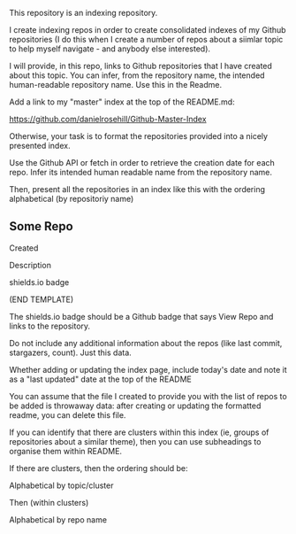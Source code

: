 This repository is an indexing repository.

I create indexing repos in order to create consolidated indexes of my Github repositories (I do this when I create a number of repos about a siimlar topic to help myself navigate - and anybody else interested).

I will provide, in this repo, links to Github repositories that I have created about this topic. You can infer, from the repository name, the intended human-readable repository name. Use this in the Readme. 

Add a link to my "master" index at the top of the README.md:

https://github.com/danielrosehill/Github-Master-Index

Otherwise, your task is to format the repositories provided into a nicely presented index. 

Use the Github API or fetch in order to retrieve the creation date for each repo. Infer its intended human readable name from the repository name.

Then, present all the repositories in an index like this with the ordering alphabetical (by repositoriy name)

## Some Repo

Created 

Description

shields.io badge


(END TEMPLATE)

The shields.io badge should be a Github badge that says View Repo and links to the repository.

Do not include any additional information about the repos (like last commit, stargazers, count). Just this data. 

Whether adding or updating the index page, include today's date and note it as a "last updated" date at the top of the README

You can assume that the file I created to provide you with the list of repos to be added is throwaway data: after creating or updating the formatted readme, you can delete this file.

If you can identify that  there are clusters within this index (ie, groups of repositories about a similar theme), then you can use subheadings to organise them within README.

If there are clusters, then the ordering should be:

Alphabetical by topic/cluster

Then (within clusters)

Alphabetical by repo name